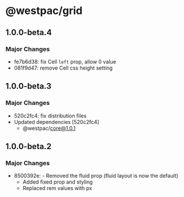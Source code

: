 # @westpac/grid

## 1.0.0-beta.4

### Major Changes

- fe7b6d38: fix Cell `left` prop, allow 0 value
- 081f9d47: remove Cell css height setting

## 1.0.0-beta.3

### Major Changes

- 520c2fc4: fix distribution files
- Updated dependencies [520c2fc4]
  - @westpac/core@1.0.1

## 1.0.0-beta.2

### Major Changes

- 8500392e: - Removed the fluid prop (fluid layout is now the default)
  - Added fixed prop and styling
  - Replaced rem values with px
